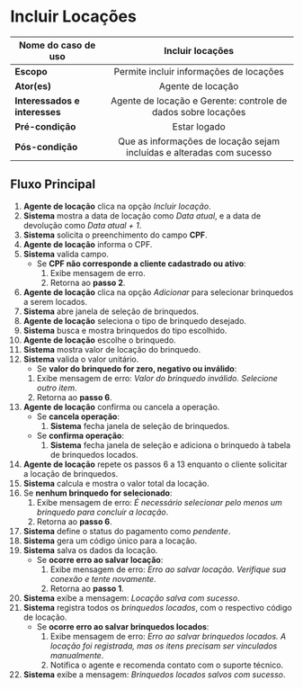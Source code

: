 # Incluir Locações

| **Nome do caso de uso**       |                           Incluir locações                            |
| ----------------------------- | :-------------------------------------------------------------------: |
| **Escopo**                    |                Permite incluir informações de locações                |
| **Ator(es)**                  |                           Agente de locação                           |
| **Interessados e interesses** |     Agente de locação e Gerente: controle de dados sobre locações     |
| **Pré-condição**              |                             Estar logado                              |
| **Pós-condição**              | Que as informações de locação sejam incluídas e alteradas com sucesso |

## Fluxo Principal

1. **Agente de locação** clica na opção *Incluir locação*.
2. **Sistema** mostra a data de locação como *Data atual*, e a data de devolução como *Data atual + 1*.
3. **Sistema** solicita o preenchimento do campo **CPF**.
4. **Agente de locação** informa o CPF.
5. **Sistema** valida campo.
   - Se **CPF não corresponde a cliente cadastrado ou ativo**:
     1. Exibe mensagem de erro.
     2. Retorna ao **passo 2**.
6. **Agente de locação** clica na opção *Adicionar* para selecionar brinquedos a serem locados.
7. **Sistema** abre janela de seleção de brinquedos.
8. **Agente de locação** seleciona o tipo de brinquedo desejado.
9. **Sistema** busca e mostra brinquedos do tipo escolhido.
10. **Agente de locação** escolhe o brinquedo.
11. **Sistema** mostra valor de locação do brinquedo.
12. **Sistema** valida o valor unitário.
    - Se **valor do brinquedo for zero, negativo ou inválido**:
     1. Exibe mensagem de erro: *Valor do brinquedo inválido. Selecione outro item*.
     2. Retorna ao **passo 6**.
13. **Agente de locação** confirma ou cancela a operação.
    - Se **cancela operação**:
      1. **Sistema** fecha janela de seleção de brinquedos.
    - Se **confirma operação**:
      1. **Sistema** fecha janela de seleção e adiciona o brinquedo à tabela de brinquedos locados.
14. **Agente de locação** repete os passos 6 a 13 enquanto o cliente solicitar a locação de brinquedos.
15. **Sistema** calcula e mostra o valor total da locação.
16. Se **nenhum brinquedo for selecionado**:
    1. Exibe mensagem de erro: *É necessário selecionar pelo menos um brinquedo para concluir a locação*.
    2. Retorna ao **passo 6**.
17. **Sistema** define o status do pagamento como *pendente*.
18. **Sistema** gera um código único para a locação.
19. **Sistema** salva os dados da locação.
    - Se **ocorre erro ao salvar locação**:
      1. Exibe mensagem de erro: *Erro ao salvar locação. Verifique sua conexão e tente novamente*.
      2. Retorna ao **passo 1**.
20. **Sistema** exibe a mensagem: *Locação salva com sucesso*.
21. **Sistema** registra todos os *brinquedos locados*, com o respectivo código de locação.
    - Se **ocorre erro ao salvar brinquedos locados**:
      1. Exibe mensagem de erro: *Erro ao salvar brinquedos locados. A locação foi registrada, mas os itens precisam ser vinculados manualmente*.
      2. Notifica o agente e recomenda contato com o suporte técnico.
22. **Sistema** exibe a mensagem: *Brinquedos locados salvos com sucesso*.
